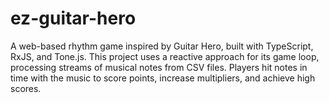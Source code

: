 # ez-guitar-hero
A web-based rhythm game inspired by Guitar Hero, built with TypeScript, RxJS, and Tone.js. This project uses a reactive approach for its game loop, processing streams of musical notes from CSV files. Players hit notes in time with the music to score points, increase multipliers, and achieve high scores.
